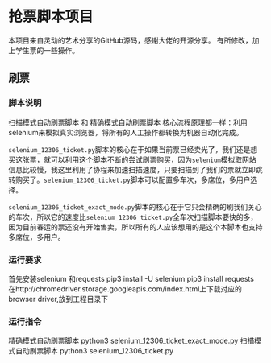 # 抢票脚本项目
本项目来自灵动的艺术分享的GitHub源码，感谢大佬的开源分享。
有所修改，加上学生票的一些操作。
## 刷票
### 脚本说明
扫描模式自动刷票脚本 和 精确模式自动刷票脚本 核心流程原理都一样：利用selenium来模拟真实浏览器，将所有的人工操作都转换为机器自动化完成。

`selenium_12306_ticket.py`脚本的核心在于如果当前票已经卖光了，我们还是想买这张票，就可以利用这个脚本不断的尝试刷票购买，因为`selenium`模拟取网站信息比较慢，我这里利用了协程来加速扫描速度，只要扫描到了我们的票就立即跳转购买了。`selenium_12306_ticket.py`脚本可以配置多车次，多席位，多用户选择。

`selenium_12306_ticket_exact_mode.py`脚本的核心在于它只会精确的刷我们关心的车次，所以它的速度比`selenium_12306_ticket.py`全车次扫描脚本要快的多，因为目前春运的票还没有开始售卖，所以所有的人应该想用的是这个本脚本也支持多席位，多用户。

### 运行要求
首先安装selenium 和requests
pip3 install -U selenium
pip3 install requests
在http://chromedriver.storage.googleapis.com/index.html上下载对应的browser driver,放到工程目录下

### 运行指令
精确模式自动刷票脚本
python3 selenium_12306_ticket_exact_mode.py
扫描模式自动刷票脚本
python3 selenium_12306_ticket.py